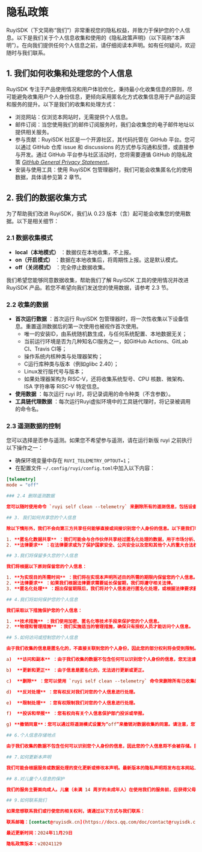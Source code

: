 # 隐私政策

RuyiSDK（下文简称“我们”）非常重视您的隐私权益，并致力于保护您的个人信息。以下是我们关于个人信息收集和使用的《隐私政策声明》（以下简称“本声明”）。在向我们提供任何个人信息之前，请仔细阅读本声明。如有任何疑问，欢迎随时与我们联系。

## 1. 我们如何收集和处理您的个人信息

RuyiSDK 专注于产品使用情况和用户体验优化，秉持最小化收集信息的原则，尽可能避免收集用户个人身份信息，更倾向采用匿名化方式收集信息用于产品的运营和服务的提升。以下是我们的收集和处理方式：

- 浏览网站：仅浏览本网站时，无需提供个人信息。
- 邮件订阅：当您使用我们的邮件订阅服务时，我们会收集您的电子邮件地址以提供相关服务。
- 参与贡献：RuyiSDK 社区是一个开源社区，其代码托管在 GitHub 平台。您可以通过 GitHub 仓库 issue 和 discussions 的方式参与沟通和反馈，或直接参与开发。通过 GitHub 平台参与社区活动时，您将需要遵循 GitHub 的隐私政策 [*GitHub General Privacy Statement*](https://docs.github.com/en/site-policy/privacy-policies/github-general-privacy-statement)。
- 安装与使用工具：使用 RuyiSDK 包管理器时，我们可能会收集匿名化的使用数据，具体请参见第 2 章节。

## 2. 我们的数据收集方式

为了帮助我们改进 RuyiSDK，我们从 0.23 版本（含）起可能会收集您的使用数据。以下是相关细节：

### 2.1 数据收集模式

* **local（本地模式）** ：数据仅在本地收集，不上报。
* **on（开启模式）** ：数据在本地收集后，将周期性上报。这是默认模式。
* **off（关闭模式）** ：完全停止数据收集。

我们希望您能够同意数据收集，帮助我们了解 RuyiSDK 工具的使用情况并改进 RuyiSDK 产品。若您不希望向我们发送您的使用数据，请参考 2.3 节。

### 2.2 收集的数据

* **首次运行数据** ：首次运行 RuyiSDK 包管理器时，将一次性收集以下设备信息。重置遥测数据后的第一次使用也被视作首次使用。
  * 唯一的安装ID，由系统随机数生成，与任何系统配置、本地数据无关；
  * 当前运行环境是否为几种知名CI服务之一，如GitHub Actions、GitLab CI、Travis CI等；
  * 操作系统内核种类与处理器架构；
  * C运行库种类与版本（例如glibc 2.40）；
  * Linux发行版代号与版本；
  * 如果处理器架构为 RISC-V，还将收集系统型号、CPU 核数、微架构、ISA 字符串等 RISC-V 特定信息。
* **使用数据** ：每次运行 ruyi 时，将记录调用的命令种类（不含参数）。
* **工具链代理数据** ：每次运行Ruyi虚拟环境中的工具链代理时，将记录被调用的命令名。

### 2.3 遥测数据的控制

您可以选择是否参与遥测。如果您不希望参与遥测，请在运行新版 ruyi 之前执行以下操作之一：

* 确保环境变量中存在 `RUYI_TELEMETRY_OPTOUT=1`；
* 在配置文件 `~/.config/ruyi/config.toml`中加入以下内容：

```toml
[telemetry]
mode = "off"

### 2.4 删除遥测数据

您可以随时使用命令 `ruyi self clean --telemetry` 来删除所有的遥测信息，包括设备信息。

## 3. 我们如何共享您的个人信息

除以下情形外，我们不会向第三方共享任何能够直接或间接识别您个人身份的信息。以下是我们可能共享信息的情形：

1. **匿名化数据共享** ：我们可能会与合作伙伴共享经过匿名化处理的数据，用于市场分析、产品改进等目的。这些数据不包含任何可以识别您个人身份的信息。
2. **法律要求** ：在法律要求或为了保护国家安全、公共安全以及您和其他个人的重大合法权益的情况下，我们可能会根据法律要求共享信息。

## 3.我们将保留多久您的个人信息

我们将根据以下原则保留您的个人信息：

1. **为实现目的所需时间** ：我们将在实现本声明所述目的所需的期限内保留您的个人信息。
2. **法律要求** ：如果我们根据法律要求需要延长保留期，我们将遵守相关法律。
3. **匿名化处理** ：超出保留期限后，我们将对个人信息进行匿名化处理，或根据法律要求删除。

## 4.我们将如何保护您的个人信息

我们采取以下措施保护您的个人信息：

1. **技术措施** ：我们使用加密、匿名化等技术手段来保护您的个人信息。
2. **物理和管理措施** ：我们实施适当的管理措施，确保只有授权人员才能访问个人信息。

## 5.如何访问或控制您的个人信息

由于我们收集的信息是匿名化的，不直接关联到您的个人身份，因此您的部分权利将会受到限制。但是，我们仍然承诺尊重您的隐私权益：

a)  **访问和副本** ：由于我们收集的数据不包含任何可以识别您个人身份的信息，您无法请求访问或获取具体个人信息，但可以查看我们收集的数据类型。

b)  **更新和更正** ：由于信息是匿名化的，无法进行更新或更正。

c)  **删除** ：您可以使用 `ruyi self clean --telemetry` 命令来删除所有已收集的遥测数据。

d)  **反对处理** ：您有权反对我们对您的个人信息进行处理。

e)  **限制处理** ：您有权限制我们对您的个人信息进行处理。

f)  **投诉和举报** ：您有权向有关个人信息保护部门投诉或举报。

g) **撤销同意**：您可以通过将遥测模式设置为“off”来撤销对数据收集的同意。请注意，您可以改变您授权我们继续收集个人信息的范围或撤回您的授权，但您撤回同意或授权的决定，不会影响此前基于您的授权而开展的个人信息处理行为。

## 6.个人信息存储地点

由于我们收集的数据不包含任何可以识别您个人身份的信息，因此您的个人信息将不会被存储。匿名化处理后的数据将被存储在中华人民共和国境内符合法律法规要求的服务器上。

## 7.如何更新本声明

我们可能会根据服务或数据处理的变化更新或修改本声明。最新版本的隐私声明将发布在本网站上，并自发布时立即生效。建议您定期查看本声明以了解任何更改。

## 8.对儿童个人信息的保护

我们的服务主要面向成人。儿童（未满 14 周岁的未成年人）在使用我们的服务前，应获得父母或监护人的同意。

## 9.如何联系我们

如果您想联系我们或行使您的相关权利，请通过以下方式与我们联系：

联系邮箱：[contact@ruyisdk.cn](https://docs.qq.com/doc/contact@ruyisdk.cn)

最近更新时间：2024年11月29日

隐私政策版本：v20241129
